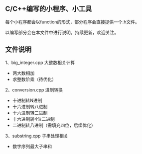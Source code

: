 
## C/C++编写的小程序、小工具

每个小程序都会以function的形式，部分程序会直接提供一个.h文件。

以编写部分会在本文件中进行说明。持续更新，欢迎关注。

## 文件说明

1、big_integer.cpp 	大整数相关计算

- 两大数相加
- 求整数阶乘（待优化）


2、conversion.cpp	进制转换

- 十进制转N进制
- 十六进制转八进制
- 十六进制转二进制
- 十六进制转4位二进制
- 二进制转八进制（需填充四位，后续优化）

3、substring.cpp	子串处理相关

- 数字序列最大子串和